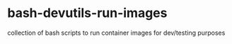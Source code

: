 # bash-devutils-run-images
collection of bash scripts to run container images for dev/testing purposes

